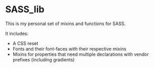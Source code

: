 SASS_lib
========
This is my personal set of mixins and functions for SASS.

It includes:
- A CSS reset
- Fonts and their font-faces with their respective mixins
- Mixins for properties that need multiple declarations with vendor prefixes (including gradients)
